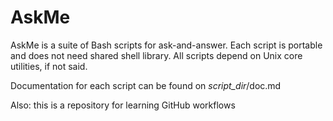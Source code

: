 # AskMe
AskMe is a suite of Bash scripts for ask-and-answer. Each script is portable and does not need shared shell library. All scripts depend on Unix core utilities, if not said.

Documentation for each script can be found on _script_dir_/doc.md


Also: this is a repository for learning GitHub workflows
